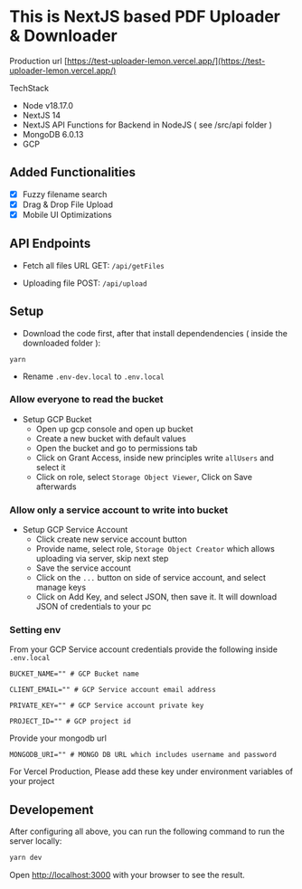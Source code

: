 # This is NextJS based PDF Uploader & Downloader

Production url [https://test-uploader-lemon.vercel.app/](https://test-uploader-lemon.vercel.app/)

TechStack

- Node v18.17.0
- NextJS 14
- NextJS API Functions for Backend in NodeJS ( see /src/api folder )
- MongoDB 6.0.13
- GCP

## Added Functionalities

- [x] Fuzzy filename search
- [x] Drag & Drop File Upload
- [x] Mobile UI Optimizations

## API Endpoints

- Fetch all files URL
  GET: `/api/getFiles`

- Uploading file
  POST: `/api/upload`

## Setup

- Download the code first, after that install dependendencies ( inside the downloaded folder ):

`yarn`

- Rename `.env-dev.local` to `.env.local`

### Allow everyone to read the bucket

- Setup GCP Bucket
  - Open up gcp console and open up bucket
  - Create a new bucket with default values
  - Open the bucket and go to permissions tab
  - Click on Grant Access, inside new principles write `allUsers` and select it
  - Click on role, select `Storage Object Viewer`, Click on Save afterwards
  
### Allow only a service account to write into bucket

- Setup GCP Service Account
  - Click create new service account button
  - Provide name, select role, `Storage Object Creator` which allows uploading via server, skip next step
  - Save the service account
  - Click on the `...` button on side of service account, and select manage keys
  - Click on Add Key, and select JSON, then save it. It will download JSON of credentials to your pc

### Setting env

From your GCP Service account credentials provide the following inside `.env.local`

`BUCKET_NAME="" # GCP Bucket name`

`CLIENT_EMAIL="" # GCP Service account email address`

`PRIVATE_KEY="" # GCP Service account private key`

`PROJECT_ID="" # GCP project id`

Provide your mongodb url  

`MONGODB_URI="" # MONGO DB URL which includes username and password`

For Vercel Production, Please add these key under environment variables of your project

## Developement

After configuring all above, you can run the following command to run the server locally:

```bash
yarn dev
```

Open [http://localhost:3000](http://localhost:3000) with your browser to see the result.
